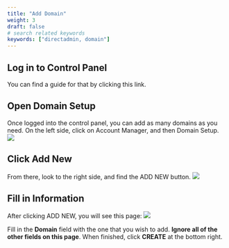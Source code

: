 ```yaml
---
title: "Add Domain"
weight: 3
draft: false
# search related keywords
keywords: ["directadmin, domain"]
---
```


## Log in to Control Panel
You can find a guide for that by clicking this link.

## Open Domain Setup
Once logged into the control panel, you can add as many domains as you need. On the left side, click on Account Manager, and then Domain Setup.
![](https://mxrouteprod.b-cdn.net/wp-content/uploads/2020/08/domainsetup.png)

## Click Add New
From there, look to the right side, and find the ADD NEW button.
![](https://mxrouteprod.b-cdn.net/wp-content/uploads/2020/08/domaincontrols.png)

## Fill in Information
After clicking ADD NEW, you will see this page:
![](https://mxrouteprod.b-cdn.net/wp-content/uploads/2020/08/createdomain.png)

Fill in the **Domain** field with the one that you wish to add. **Ignore all of the other fields on this page**. When finished, click **CREATE** at the bottom right.